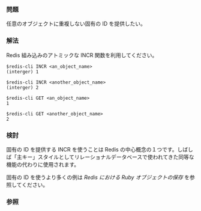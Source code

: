 ### 問題

任意のオブジェクトに重複しない固有の ID を提供したい。

### 解法

Redis 組み込みのアトミックな INCR 関数を利用してください。

	$redis-cli INCR <an_object_name>
	(interger) 1

	$redis-cli INCR <another_object_name>
	(interger) 2

	$redis-cli GET <an_object_name>
	1
		
	$redis-cli GET <another_object_name>
	2
	
### 検討

固有の ID を提供する INCR を使うことは Redis の中心概念の１つです。しばしば「主キー」スタイルとしてリレーショナルデータベースで使われてきた同等な機能の代わりに使用されます。

固有の ID を使うより多くの例は *Redis における Ruby オブジェクトの保存* を参照してください。

### 参照
